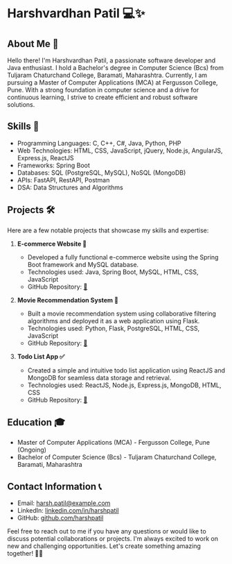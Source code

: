 # Harshvardhan Patil 💻✨

## About Me 🚀
Hello there! I'm Harshvardhan Patil, a passionate software developer and Java enthusiast. I hold a Bachelor's degree in Computer Science (Bcs) from Tuljaram Chaturchand College, Baramati, Maharashtra. Currently, I am pursuing a Master of Computer Applications (MCA) at Fergusson College, Pune. With a strong foundation in computer science and a drive for continuous learning, I strive to create efficient and robust software solutions.

## Skills 🎯
- Programming Languages: C, C++, C#, Java, Python, PHP
- Web Technologies: HTML, CSS, JavaScript, jQuery, Node.js, AngularJS, Express.js, ReactJS
- Frameworks: Spring Boot
- Databases: SQL (PostgreSQL, MySQL), NoSQL (MongoDB)
- APIs: FastAPI, RestAPI, Postman
- DSA: Data Structures and Algorithms

## Projects 🛠️
Here are a few notable projects that showcase my skills and expertise:

1. **E-commerce Website 🛒**
   - Developed a fully functional e-commerce website using the Spring Boot framework and MySQL database.
   - Technologies used: Java, Spring Boot, MySQL, HTML, CSS, JavaScript
   - GitHub Repository: [🔗](https://github.com/harshpatil/e-commerce-website)

2. **Movie Recommendation System 🎥**
   - Built a movie recommendation system using collaborative filtering algorithms and deployed it as a web application using Flask.
   - Technologies used: Python, Flask, PostgreSQL, HTML, CSS, JavaScript
   - GitHub Repository: [🔗](https://github.com/harshpatil/movie-recommendation-system)

3. **Todo List App ✅**
   - Created a simple and intuitive todo list application using ReactJS and MongoDB for seamless data storage and retrieval.
   - Technologies used: ReactJS, Node.js, Express.js, MongoDB, HTML, CSS
   - GitHub Repository: [🔗](https://github.com/harshpatil/todo-list-app)

## Education 🎓
- Master of Computer Applications (MCA) - Fergusson College, Pune (Ongoing)
- Bachelor of Computer Science (Bcs) - Tuljaram Chaturchand College, Baramati, Maharashtra

## Contact Information 📞
- Email: [harsh.patil@example.com](mailto:harsh.patil@example.com)
- LinkedIn: [linkedin.com/in/harshpatil](https://www.linkedin.com/in/harshpatil)
- GitHub: [github.com/harshpatil](https://github.com/harshpatil)

Feel free to reach out to me if you have any questions or would like to discuss potential collaborations or projects. I'm always excited to work on new and challenging opportunities. Let's create something amazing together! 🌟✨
